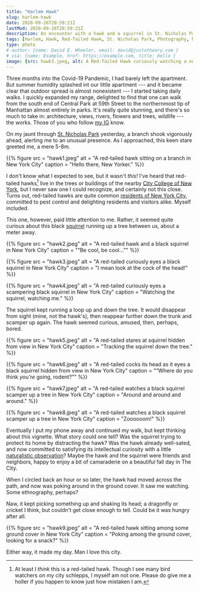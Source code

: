 ```yaml
---
title: "Harlem Hawk"
slug: harlem-hawk
date: 2020-09-26T20:59:21Z
lastMod: 2020-09-26T20:59:21Z
description: An encounter with a hawk and a squirrel in St. Nicholas Park, Harlem.
tags: [Harlem, Hawk, Red-Tailed Hawk, St. Nicholas Park, Photography, Nervous Squirrel]
type: photo
# author: {name: David E. Wheeler, email: david@justatheory.com }
# via: {name: Example, href: https://example.com, title: Hello }
image: {src: hawk3.jpeg, alt: A Red-Tailed Hawk curiously watching a nervous squirrel climbing a tree, caption: Red-Tailed curiosity, title: Red-Tailed curiosity, metaonly: true }
---
```


Three months into the Covid-19 Pandemic, I had barely left the apartment. But
summer humidity splashed int our little apartment --- and it became clear that
outdoor spread is almost nonexistent --- I started taking daily walks. I quickly
expanded my range, delighted to find that one can walk from the south end of
Central Park at 59th Street to the northern­most tip of Manhattan almost
entirely in parks. It's really quite stunning, and there's so much to take in:
architecture, views, rivers, flowers and trees, wildlife --- the works. Those of
you who follow [my IG] know.

On my jaunt through [St. Nicholas Park] yesterday, a branch shook vigorously
ahead, alerting me to an unusual presence. As I approached, this keen stare
greeted me, a mere 5-8m.

{{% figure
    src    = "hawk1.jpeg"
    alt     = "A red-tailed hawk sitting on a branch in New York City"
    caption = "Hello there, New Yorker."
%}}

I don't know what I expected to see, but it wasn't *this!* I've heard that
red-tailed hawks[^maybe-red-tailed] live in the trees or buildings of the nearby
[City College of New York], but I never saw one I could recognize, and certainly
not this close. Turns out, red-tailed hawks are quite common [residents of New
York City], committed to pest control and delighting residents and visitors
alike. Myself included.

This one, however, paid little attention to me. Rather, it seemed quite curious
about this black [squirrel] running up a tree between us, about a meter away.

{{% figure
    src    = "hawk2.jpeg"
    alt     = "A red-tailed hawk and a black squirrel in New York City"
    caption = "“Be cool, be cool…”"
%}}

{{% figure
    src    = "hawk3.jpeg"
    alt     = "A red-tailed curiously eyes a black squirrel in New York City"
    caption = "I mean look at the cock of the head!"
%}}

{{% figure
    src    = "hawk4.jpeg"
    alt     = "A red-tailed curiously eyes a scampering black squirrel in New York City"
    caption = "Watching the squirrel, watching me."
%}}

The squirrel kept running a loop up and down the tree. It would disappear from sight
(mine, not the hawk's), then reappear further down the trunk and scamper up again.
The hawk seemed curious, amused, then, perhaps, bored.

{{% figure
    src    = "hawk5.jpeg"
    alt     = "A red-tailed stares at squirrel hidden from view in New York City"
    caption = "Tracking the squirrel down the tree."
%}}

{{% figure
    src    = "hawk6.jpeg"
    alt     = "A red-tailed cocks its head as it eyes a black squirrel hidden from view in New York City"
    caption = "“Where do you think *you're* going, rodent?”"
%}}

{{% figure
    src    = "hawk7.jpeg"
    alt     = "A red-tailed watches a black squirrel scamper up a tree in New York City"
    caption = "Around and around and around."
%}}

{{% figure
    src    = "hawk8.jpeg"
    alt     = "A red-tailed watches a black squirrel scamper up a tree in New York City"
    caption = "Zoooooom!"
%}}

Eventually I put my phone away and continued my walk, but kept thinking about
this vignette. What story could one tell? Was the squirrel trying to protect its
home by distracting the hawk? Was the hawk already well-sated, and now committed
to satisfying its intellectual curiosity with a little [naturalistic
observation]? Maybe the hawk and the squirrel were friends and neighbors,
happy to enjoy a bit of camaraderie on a beautiful fall day in The City.

When I circled back an hour or so later, the hawk had moved across the path, and
now was poking around in the ground cover. It saw me watching. Some
ethno­graphy, perhaps?

Naw, it kept picking something up and shaking its head; a dragonfly or cricket I
think, but couldn't get close enough to tell. Could be it was hungry after all.

{{% figure
    src    = "hawk9.jpeg"
    alt     = "A red-tailed hawk sitting among some ground cover in New York City"
    caption = "Poking among the ground cover, looking for a snack?"
%}}

Either way, it made my day. Man I love this city.

  [^maybe-red-tailed]: At least I *think* this is a red-tailed hawk. Though I
  see many bird watchers on my city schlepps, I myself am not one. Please do
  give me a holler if you happen to know just how mistaken I am.

  [my IG]: https://www.instagram.com/theory/
  [St. Nicholas Park]: https://www.nycgovparks.org/parks/st-nicholas-park
  [City College of New York]: https://www.ccny.cuny.edu
  [residents of New York City]:
    https://www1.nyc.gov/site/wildlifenyc/animals/red-tailed-hawks.page
  [squirrel]: https://www.nycgovparks.org/programs/rangers/wildlife-management/squirrels
  [naturalistic observation]: https://explorable.com/naturalistic-observation
